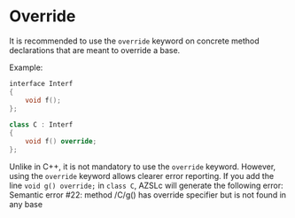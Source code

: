 # Override

It is recommended to use the `override` keyword on concrete method declarations that are meant to override a base. 

Example: 
```cpp
interface Interf
{
    void f();
};
 
class C : Interf
{
    void f() override;
};
```

Unlike in C++, it is not mandatory to use the `override` keyword. However, using the `override` keyword allows clearer error reporting. If you add the line `void g() override;` in `class C`, AZSLc will generate the following error: 
    Semantic error #22: method /C/g() has override specifier but is not found in any base
